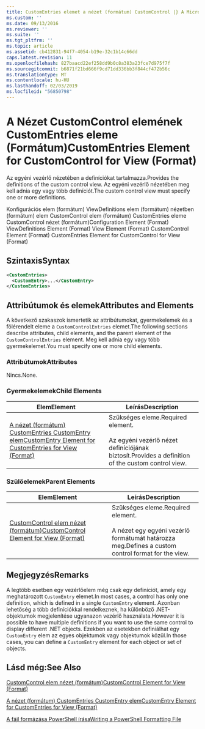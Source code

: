 ```yaml
---
title: CustomEntries elemet a nézet (formátum) CustomControl |} A Microsoft Docs
ms.custom: ''
ms.date: 09/13/2016
ms.reviewer: ''
ms.suite: ''
ms.tgt_pltfrm: ''
ms.topic: article
ms.assetid: cb412831-94f7-4054-b19e-32c1b14c66dd
caps.latest.revision: 11
ms.openlocfilehash: 827baacd22ef258dd9b0c8a383a23fce7d975f7f
ms.sourcegitcommit: b6871f21bd666f9cd71dd336bb3f844cf472b56c
ms.translationtype: MT
ms.contentlocale: hu-HU
ms.lasthandoff: 02/03/2019
ms.locfileid: "56850798"
---
```

# <a name="customentries-element-for-customcontrol-for-view-format"></a><span data-ttu-id="8c1ce-102">A Nézet CustomControl elemének CustomEntries eleme (Formátum)</span><span class="sxs-lookup"><span data-stu-id="8c1ce-102">CustomEntries Element for CustomControl for View (Format)</span></span>

<span data-ttu-id="8c1ce-103">Az egyéni vezérlő nézetében a definíciókat tartalmazza.</span><span class="sxs-lookup"><span data-stu-id="8c1ce-103">Provides the definitions of the custom control view.</span></span> <span data-ttu-id="8c1ce-104">Az egyéni vezérlő nézetében meg kell adnia egy vagy több definíciót.</span><span class="sxs-lookup"><span data-stu-id="8c1ce-104">The custom control view must specify one or more definitions.</span></span>

<span data-ttu-id="8c1ce-105">Konfigurációs elem (formátum) ViewDefinitions elem (formátum) nézetben (formátum) elem CustomControl elem (formátum) CustomEntries eleme CustomControl nézet (formátum)</span><span class="sxs-lookup"><span data-stu-id="8c1ce-105">Configuration Element (Format) ViewDefinitions Element (Format) View Element (Format) CustomControl Element (Format) CustomEntries Element for CustomControl for View (Format)</span></span>

## <a name="syntax"></a><span data-ttu-id="8c1ce-106">Szintaxis</span><span class="sxs-lookup"><span data-stu-id="8c1ce-106">Syntax</span></span>

```xml
<CustomEntries>
  <CustomEntry>...</CustomEntry>
</CustomEntries>
```

## <a name="attributes-and-elements"></a><span data-ttu-id="8c1ce-107">Attribútumok és elemek</span><span class="sxs-lookup"><span data-stu-id="8c1ce-107">Attributes and Elements</span></span>

<span data-ttu-id="8c1ce-108">A következő szakaszok ismertetik az attribútumokat, gyermekelemek és a fölérendelt eleme a `CustomControlEntries` elemet.</span><span class="sxs-lookup"><span data-stu-id="8c1ce-108">The following sections describe attributes, child elements, and the parent element of the `CustomControlEntries` element.</span></span> <span data-ttu-id="8c1ce-109">Meg kell adnia egy vagy több gyermekelemet.</span><span class="sxs-lookup"><span data-stu-id="8c1ce-109">You must specify one or more child elements.</span></span>

### <a name="attributes"></a><span data-ttu-id="8c1ce-110">Attribútumok</span><span class="sxs-lookup"><span data-stu-id="8c1ce-110">Attributes</span></span>

<span data-ttu-id="8c1ce-111">Nincs.</span><span class="sxs-lookup"><span data-stu-id="8c1ce-111">None.</span></span>

### <a name="child-elements"></a><span data-ttu-id="8c1ce-112">Gyermekelemek</span><span class="sxs-lookup"><span data-stu-id="8c1ce-112">Child Elements</span></span>

|<span data-ttu-id="8c1ce-113">Elem</span><span class="sxs-lookup"><span data-stu-id="8c1ce-113">Element</span></span>|<span data-ttu-id="8c1ce-114">Leírás</span><span class="sxs-lookup"><span data-stu-id="8c1ce-114">Description</span></span>|
|-------------|-----------------|
|[<span data-ttu-id="8c1ce-115">A nézet (formátum) CustomEntries CustomEntry elem</span><span class="sxs-lookup"><span data-stu-id="8c1ce-115">CustomEntry Element for CustomEntries for View (Format)</span></span>](./customentry-element-for-customentries-for-customcontrol-for-view-format.md)|<span data-ttu-id="8c1ce-116">Szükséges eleme.</span><span class="sxs-lookup"><span data-stu-id="8c1ce-116">Required element.</span></span><br /><br /> <span data-ttu-id="8c1ce-117">Az egyéni vezérlő nézet definíciójának biztosít.</span><span class="sxs-lookup"><span data-stu-id="8c1ce-117">Provides a definition of the custom control view.</span></span>|

### <a name="parent-elements"></a><span data-ttu-id="8c1ce-118">Szülőelemek</span><span class="sxs-lookup"><span data-stu-id="8c1ce-118">Parent Elements</span></span>

|<span data-ttu-id="8c1ce-119">Elem</span><span class="sxs-lookup"><span data-stu-id="8c1ce-119">Element</span></span>|<span data-ttu-id="8c1ce-120">Leírás</span><span class="sxs-lookup"><span data-stu-id="8c1ce-120">Description</span></span>|
|-------------|-----------------|
|[<span data-ttu-id="8c1ce-121">CustomControl elem nézet (formátum)</span><span class="sxs-lookup"><span data-stu-id="8c1ce-121">CustomControl Element for View (Format)</span></span>](./customcontrol-element-for-view-format.md)|<span data-ttu-id="8c1ce-122">Szükséges eleme.</span><span class="sxs-lookup"><span data-stu-id="8c1ce-122">Required element.</span></span><br /><br /> <span data-ttu-id="8c1ce-123">A nézet egy egyéni vezérlő formátumát határozza meg.</span><span class="sxs-lookup"><span data-stu-id="8c1ce-123">Defines a custom control format for the view.</span></span>|

## <a name="remarks"></a><span data-ttu-id="8c1ce-124">Megjegyzés</span><span class="sxs-lookup"><span data-stu-id="8c1ce-124">Remarks</span></span>

<span data-ttu-id="8c1ce-125">A legtöbb esetben egy vezérlőelem még csak egy definíciót, amely egy meghatározott `CustomEntry` elemet.</span><span class="sxs-lookup"><span data-stu-id="8c1ce-125">In most cases, a control has only one definition, which is defined in a single `CustomEntry` element.</span></span> <span data-ttu-id="8c1ce-126">Azonban lehetőség a több definíciókkal rendelkeznek, ha különböző .NET-objektumok megjelenítése ugyanazon vezérlő használata.</span><span class="sxs-lookup"><span data-stu-id="8c1ce-126">However it is possible to have multiple definitions if you want to use the same control to display different .NET objects.</span></span> <span data-ttu-id="8c1ce-127">Ezekben az esetekben definiálhat egy `CustomEntry` elem az egyes objektumok vagy objektumok közül.</span><span class="sxs-lookup"><span data-stu-id="8c1ce-127">In those cases, you can define a `CustomEntry` element for each object or set of objects.</span></span>

## <a name="see-also"></a><span data-ttu-id="8c1ce-128">Lásd még:</span><span class="sxs-lookup"><span data-stu-id="8c1ce-128">See Also</span></span>

[<span data-ttu-id="8c1ce-129">CustomControl elem nézet (formátum)</span><span class="sxs-lookup"><span data-stu-id="8c1ce-129">CustomControl Element for View (Format)</span></span>](./customcontrol-element-for-view-format.md)

[<span data-ttu-id="8c1ce-130">A nézet (formátum) CustomEntries CustomEntry elem</span><span class="sxs-lookup"><span data-stu-id="8c1ce-130">CustomEntry Element for CustomEntries for View (Format)</span></span>](./customentry-element-for-customentries-for-customcontrol-for-view-format.md)

[<span data-ttu-id="8c1ce-131">A fájl formázása PowerShell írása</span><span class="sxs-lookup"><span data-stu-id="8c1ce-131">Writing a PowerShell Formatting File</span></span>](./writing-a-powershell-formatting-file.md)
